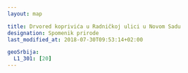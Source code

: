 ```yaml
---
layout: map

title: Drvored koprivića u Radničkoj ulici u Novom Sadu
designation: Spomenik prirode
last_modified_at: 2018-07-30T09:53:14+02:00

geoSrbija:
  L1_301: [20]
---
```

